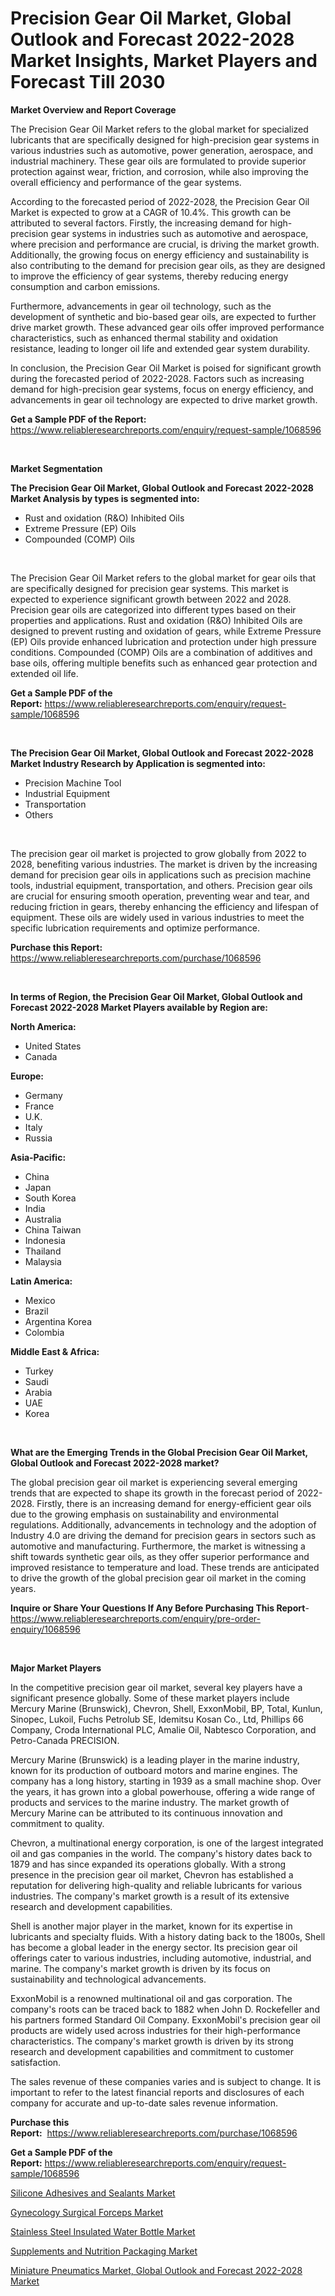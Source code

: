<p><h1>Precision Gear Oil Market, Global Outlook and Forecast 2022-2028 Market Insights, Market Players and Forecast Till 2030</h1></p><p><strong>Market Overview and Report Coverage</strong></p>
<p><p>The Precision Gear Oil Market refers to the global market for specialized lubricants that are specifically designed for high-precision gear systems in various industries such as automotive, power generation, aerospace, and industrial machinery. These gear oils are formulated to provide superior protection against wear, friction, and corrosion, while also improving the overall efficiency and performance of the gear systems.</p><p>According to the forecasted period of 2022-2028, the Precision Gear Oil Market is expected to grow at a CAGR of 10.4%. This growth can be attributed to several factors. Firstly, the increasing demand for high-precision gear systems in industries such as automotive and aerospace, where precision and performance are crucial, is driving the market growth. Additionally, the growing focus on energy efficiency and sustainability is also contributing to the demand for precision gear oils, as they are designed to improve the efficiency of gear systems, thereby reducing energy consumption and carbon emissions.</p><p>Furthermore, advancements in gear oil technology, such as the development of synthetic and bio-based gear oils, are expected to further drive market growth. These advanced gear oils offer improved performance characteristics, such as enhanced thermal stability and oxidation resistance, leading to longer oil life and extended gear system durability.</p><p>In conclusion, the Precision Gear Oil Market is poised for significant growth during the forecasted period of 2022-2028. Factors such as increasing demand for high-precision gear systems, focus on energy efficiency, and advancements in gear oil technology are expected to drive market growth.</p></p>
<p><strong>Get a Sample PDF of the Report:</strong> <a href="https://www.reliableresearchreports.com/enquiry/request-sample/1068596">https://www.reliableresearchreports.com/enquiry/request-sample/1068596</a></p>
<p>&nbsp;</p>
<p><strong>Market Segmentation</strong></p>
<p><strong>The Precision Gear Oil Market, Global Outlook and Forecast 2022-2028 Market Analysis by types is segmented into:</strong></p>
<p><ul><li>Rust and oxidation (R&O) Inhibited Oils</li><li>Extreme Pressure (EP) Oils</li><li>Compounded (COMP) Oils</li></ul></p>
<p>&nbsp;</p>
<p><p>The Precision Gear Oil Market refers to the global market for gear oils that are specifically designed for precision gear systems. This market is expected to experience significant growth between 2022 and 2028. Precision gear oils are categorized into different types based on their properties and applications. Rust and oxidation (R&O) Inhibited Oils are designed to prevent rusting and oxidation of gears, while Extreme Pressure (EP) Oils provide enhanced lubrication and protection under high pressure conditions. Compounded (COMP) Oils are a combination of additives and base oils, offering multiple benefits such as enhanced gear protection and extended oil life.</p></p>
<p><strong>Get a Sample PDF of the Report:</strong>&nbsp;<a href="https://www.reliableresearchreports.com/enquiry/request-sample/1068596">https://www.reliableresearchreports.com/enquiry/request-sample/1068596</a></p>
<p>&nbsp;</p>
<p><strong>The Precision Gear Oil Market, Global Outlook and Forecast 2022-2028 Market Industry Research by Application is segmented into:</strong></p>
<p><ul><li>Precision Machine Tool</li><li>Industrial Equipment</li><li>Transportation</li><li>Others</li></ul></p>
<p>&nbsp;</p>
<p><p>The precision gear oil market is projected to grow globally from 2022 to 2028, benefiting various industries. The market is driven by the increasing demand for precision gear oils in applications such as precision machine tools, industrial equipment, transportation, and others. Precision gear oils are crucial for ensuring smooth operation, preventing wear and tear, and reducing friction in gears, thereby enhancing the efficiency and lifespan of equipment. These oils are widely used in various industries to meet the specific lubrication requirements and optimize performance.</p></p>
<p><strong>Purchase this Report:</strong>&nbsp; <a href="https://www.reliableresearchreports.com/purchase/1068596">https://www.reliableresearchreports.com/purchase/1068596</a></p>
<p>&nbsp;</p>
<p><strong>In terms of Region, the Precision Gear Oil Market, Global Outlook and Forecast 2022-2028 Market Players available by Region are:</strong></p>
<p>
    <p> <strong> North America: </strong>
        <ul>
            <li>United States</li>
            <li>Canada</li>
        </ul>
        </p> 
    <p> <strong> Europe: </strong>
        <ul>
            <li>Germany</li>
            <li>France</li>
            <li>U.K.</li>
            <li>Italy</li>
            <li>Russia</li>
        </ul>
        </p> 
    <p> <strong> Asia-Pacific: </strong>
        <ul>
            <li>China</li>
            <li>Japan</li>
            <li>South Korea</li>
            <li>India</li>
            <li>Australia</li>
            <li>China Taiwan</li>
            <li>Indonesia</li>
            <li>Thailand</li>
            <li>Malaysia</li>
        </ul>
        </p> 
    <p> <strong> Latin America: </strong>
        <ul>
            <li>Mexico</li>
            <li>Brazil</li>
            <li>Argentina Korea</li>
            <li>Colombia</li>
        </ul>
        </p> 
    <p> <strong> Middle East & Africa: </strong>
        <ul>
            <li>Turkey</li>
            <li>Saudi</li>
            <li>Arabia</li>
            <li>UAE</li>
            <li>Korea</li>
        </ul>
    </p>
    </p>
<p>&nbsp;</p>
<p><strong>What are the Emerging Trends in the Global Precision Gear Oil Market, Global Outlook and Forecast 2022-2028 market?</strong></p>
<p><p>The global precision gear oil market is experiencing several emerging trends that are expected to shape its growth in the forecast period of 2022-2028. Firstly, there is an increasing demand for energy-efficient gear oils due to the growing emphasis on sustainability and environmental regulations. Additionally, advancements in technology and the adoption of Industry 4.0 are driving the demand for precision gears in sectors such as automotive and manufacturing. Furthermore, the market is witnessing a shift towards synthetic gear oils, as they offer superior performance and improved resistance to temperature and load. These trends are anticipated to drive the growth of the global precision gear oil market in the coming years.</p></p>
<p><strong>Inquire or Share Your Questions If Any Before Purchasing This Report</strong>- <a href="https://www.reliableresearchreports.com/enquiry/pre-order-enquiry/1068596">https://www.reliableresearchreports.com/enquiry/pre-order-enquiry/1068596</a></p>
<p>&nbsp;</p>
<p><strong>Major Market Players</strong></p>
<p><p>In the competitive precision gear oil market, several key players have a significant presence globally. Some of these market players include Mercury Marine (Brunswick), Chevron, Shell, ExxonMobil, BP, Total, Kunlun, Sinopec, Lukoil, Fuchs Petrolub SE, Idemitsu Kosan Co., Ltd, Phillips 66 Company, Croda International PLC, Amalie Oil, Nabtesco Corporation, and Petro-Canada PRECISION.</p><p>Mercury Marine (Brunswick) is a leading player in the marine industry, known for its production of outboard motors and marine engines. The company has a long history, starting in 1939 as a small machine shop. Over the years, it has grown into a global powerhouse, offering a wide range of products and services to the marine industry. The market growth of Mercury Marine can be attributed to its continuous innovation and commitment to quality.</p><p>Chevron, a multinational energy corporation, is one of the largest integrated oil and gas companies in the world. The company's history dates back to 1879 and has since expanded its operations globally. With a strong presence in the precision gear oil market, Chevron has established a reputation for delivering high-quality and reliable lubricants for various industries. The company's market growth is a result of its extensive research and development capabilities.</p><p>Shell is another major player in the market, known for its expertise in lubricants and specialty fluids. With a history dating back to the 1800s, Shell has become a global leader in the energy sector. Its precision gear oil offerings cater to various industries, including automotive, industrial, and marine. The company's market growth is driven by its focus on sustainability and technological advancements.</p><p>ExxonMobil is a renowned multinational oil and gas corporation. The company's roots can be traced back to 1882 when John D. Rockefeller and his partners formed Standard Oil Company. ExxonMobil's precision gear oil products are widely used across industries for their high-performance characteristics. The company's market growth is driven by its strong research and development capabilities and commitment to customer satisfaction.</p><p>The sales revenue of these companies varies and is subject to change. It is important to refer to the latest financial reports and disclosures of each company for accurate and up-to-date sales revenue information.</p></p>
<p><strong>Purchase this Report:</strong>&nbsp;&nbsp;<a href="https://www.reliableresearchreports.com/purchase/1068596">https://www.reliableresearchreports.com/purchase/1068596</a></p>
<p></p>
<p><strong>Get a Sample PDF of the Report:</strong>&nbsp;<a href="https://www.reliableresearchreports.com/enquiry/request-sample/1068596">https://www.reliableresearchreports.com/enquiry/request-sample/1068596</a></p>
<p><p><a href="https://medium.com/@raymondgray765/silicone-adhesives-and-sealants-market-size-growth-forecast-2023-2030-f87135597c47">Silicone Adhesives and Sealants Market</a></p><p><a href="https://www.reportprime.com/gynecology-surgical-forceps-r8858">Gynecology Surgical Forceps Market</a></p><p><a href="https://www.linkedin.com/pulse/stainless-steel-insulated-water-bottle-market-size-share-global-hvbxe/">Stainless Steel Insulated Water Bottle Market</a></p><p><a href="https://medium.com/@jamesday5g/supplements-and-nutrition-packaging-market-size-growth-forecast-2023-2030-901171bc2f12">Supplements and Nutrition Packaging Market</a></p><p><a href="https://github.com/RoccoManning/Market-Research-Report-List-1/blob/main/miniature-pneumatics-market-global-outlook-and-forecast-2022-2028-market.md">Miniature Pneumatics Market, Global Outlook and Forecast 2022-2028 Market</a></p></p>